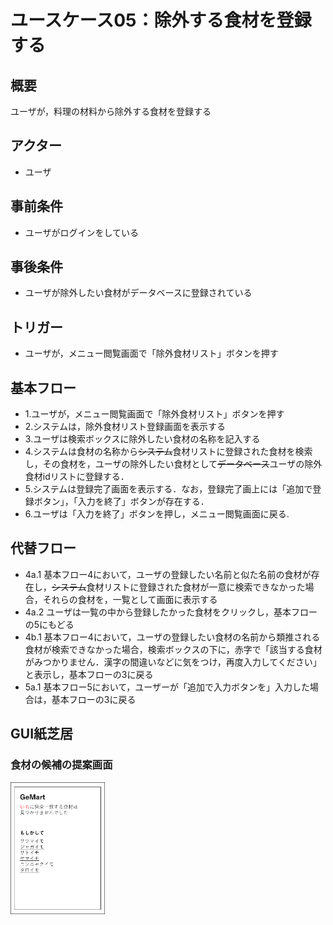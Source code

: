 # ユースケース05：除外する食材を登録する
## 概要
ユーザが，料理の材料から除外する食材を登録する
## アクター
- ユーザ
## 事前条件
- ユーザがログインをしている
## 事後条件
- ユーザが除外したい食材がデータベースに登録されている
## トリガー
- ユーザが，メニュー閲覧画面で「除外食材リスト」ボタンを押す
## 基本フロー
- 1.ユーザが，メニュー閲覧画面で「除外食材リスト」ボタンを押す
- 2.システムは，除外食材リスト登録画面を表示する
- 3.ユーザは検索ボックスに除外したい食材の名称を記入する
- 4.システムは食材の名称から~~システム~~食材リストに登録された食材を検索し，その食材を，ユーザの除外したい食材として~~データベース~~ユーザの除外食材idリストに登録する．
- 5.システムは登録完了画面を表示する．なお，登録完了画上には「追加で登録ボタン」，「入力を終了」ボタンが存在する．
- 6.ユーザは「入力を終了」ボタンを押し，メニュー閲覧画面に戻る.
## 代替フロー
- 4a.1 基本フロー4において，ユーザの登録したい名前と似た名前の食材が存在し，~~システム~~食材リストに登録された食材が一意に検索できなかった場合，それらの食材を，一覧として画面に表示する
- 4a.2 ユーザは一覧の中から登録したかった食材をクリックし，基本フローの5にもどる
- 4b.1 基本フロー4において，ユーザの登録したい食材の名前から類推される食材が検索できなかった場合，検索ボックスの下に，赤字で「該当する食材がみつかりません．漢字の間違いなどに気をつけ，再度入力してください」と表示し，基本フローの3に戻る
- 5a.1 基本フロー5において，ユーザーが「追加で入力ボタンを」入力した場合は，基本フローの3に戻る
## GUI紙芝居
### 食材の候補の提案画面
<img src="./image/candidate.png" width=30%>

